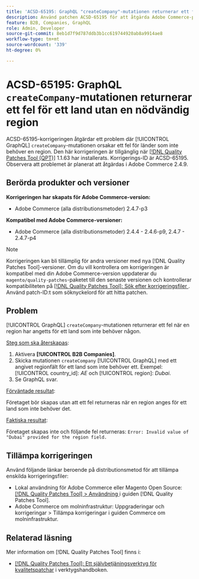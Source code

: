```yaml
---
title: 'ACSD-65195: GraphQL "createCompany"-mutationen returnerar ett fel för ett land utan en obligatorisk region'
description: Använd patchen ACSD-65195 för att åtgärda Adobe Commerce-problemet där mutationen GraphQL"createCompany" genererar ett fel för länder som inte behöver en region.
feature: B2B, Companies, GraphQL
role: Admin, Developer
source-git-commit: 8eb1d7f9d787ddb3b1cc619744920ab8a9914ae8
workflow-type: tm+mt
source-wordcount: '339'
ht-degree: 0%

---
```



# ACSD-65195: GraphQL `createCompany`-mutationen returnerar ett fel för ett land utan en nödvändig region

ACSD-65195-korrigeringen åtgärdar ett problem där [!UICONTROL GraphQL] `createCompany`-mutationen orsakar ett fel för länder som inte behöver en region. Den här korrigeringen är tillgänglig när [[!DNL Quality Patches Tool (QPT)]](/help/tools/quality-patches-tool/quality-patches-tool-to-self-serve-quality-patches.md) 1.1.63 har installerats. Korrigerings-ID är ACSD-65195. Observera att problemet är planerat att åtgärdas i Adobe Commerce 2.4.9.

## Berörda produkter och versioner

**Korrigeringen har skapats för Adobe Commerce-version:**

* Adobe Commerce (alla distributionsmetoder) 2.4.7-p3

**Kompatibel med Adobe Commerce-versioner:**

* Adobe Commerce (alla distributionsmetoder) 2.4.4 - 2.4.6-p9, 2.4.7 - 2.4.7-p4

>[!NOTE]
>
>Korrigeringen kan bli tillämplig för andra versioner med nya [!DNL Quality Patches Tool]-versioner. Om du vill kontrollera om korrigeringen är kompatibel med din Adobe Commerce-version uppdaterar du `magento/quality-patches`-paketet till den senaste versionen och kontrollerar kompatibiliteten på [[!DNL Quality Patches Tool]: Sök efter korrigeringsfiler ](https://experienceleague.adobe.com/tools/commerce-quality-patches/index.html?lang=sv-SE). Använd patch-ID:t som söknyckelord för att hitta patchen.

## Problem

[!UICONTROL GraphQL] `createCompany`-mutationen returnerar ett fel när en region har angetts för ett land som inte behöver någon.

<u>Steg som ska återskapas</u>:

1. Aktivera **[!UICONTROL B2B Companies]**.
1. Skicka mutationen `createCompany` [!UICONTROL GraphQL] med ett angivet regionfält för ett land som inte behöver ett. Exempel: [!UICONTROL country_id]: *AE* och [!UICONTROL region]: *Dubai*.
1. Se GraphQL svar.

<u>Förväntade resultat</u>:

Företaget bör skapas utan att ett fel returneras när en region anges för ett land som inte behöver det.

<u>Faktiska resultat</u>:

Företaget skapas inte och följande fel returneras:
`Error: Invalid value of "Dubai" provided for the region field.`

## Tillämpa korrigeringen

Använd följande länkar beroende på distributionsmetod för att tillämpa enskilda korrigeringsfiler:

* Lokal användning för Adobe Commerce eller Magento Open Source: [[!DNL Quality Patches Tool] > Användning ](/help/tools/quality-patches-tool/usage.md) i guiden [!DNL Quality Patches Tool].
* Adobe Commerce om molninfrastruktur: Uppgraderingar och korrigeringar > Tillämpa korrigeringar i guiden Commerce om molninfrastruktur.

## Relaterad läsning

Mer information om [!DNL Quality Patches Tool] finns i:

* [[!DNL Quality Patches Tool]: Ett självbetjäningsverktyg för kvalitetspatchar](/help/tools/quality-patches-tool/quality-patches-tool-to-self-serve-quality-patches.md) i verktygshandboken.
